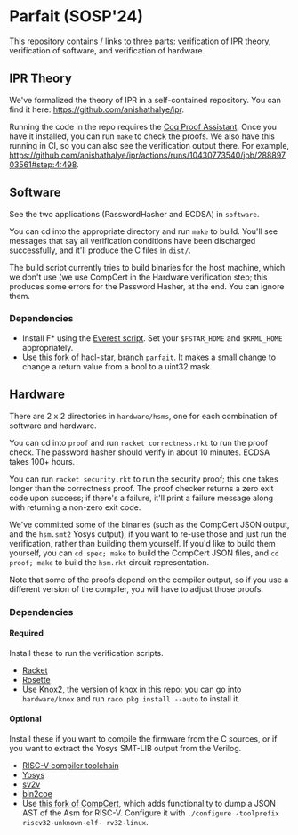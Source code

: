 # Parfait (SOSP'24)

This repository contains / links to three parts: verification of IPR theory,
verification of software, and verification of hardware.

## IPR Theory

We've formalized the theory of IPR in a self-contained repository. You can find it here: <https://github.com/anishathalye/ipr>.

Running the code in the repo requires the [Coq Proof Assistant](https://coq.inria.fr/). Once you have it installed, you can run `make` to check the proofs. We also have this running in CI, so you can also see the verification output there. For example, <https://github.com/anishathalye/ipr/actions/runs/10430773540/job/28889703561#step:4:498>.

## Software

See the two applications (PasswordHasher and ECDSA) in `software`.

You can cd into the appropriate directory and run `make` to build. You'll see messages that say all verification conditions have been discharged successfully, and it'll produce the C files in `dist/`.

The build script currently tries to build binaries for the host machine, which we don't use (we use CompCert in the Hardware verification step; this produces some errors for the Password Hasher, at the end. You can ignore them.

### Dependencies

- Install F\* using the [Everest script](https://fstarlang.github.io/lowstar/html/Setup.html#installing-the-tools). Set your `$FSTAR_HOME` and `$KRML_HOME` appropriately.
- Use [this fork of hacl-star](https://github.com/anishathalye/hacl-star), branch `parfait`. It makes a small change to change a return value from a bool to a uint32 mask.

## Hardware

There are 2 x 2 directories in `hardware/hsms`, one for each combination of software and hardware.

You can cd into `proof` and run `racket correctness.rkt` to run the proof check. The password hasher should verify in about 10 minutes. ECDSA takes 100+ hours.

You can run `racket security.rkt` to run the security proof; this one takes longer than the correctness proof. The proof checker returns a zero exit code upon success; if there's a failure, it'll print a failure message along with returning a non-zero exit code.

We've committed some of the binaries (such as the CompCert JSON output, and the `hsm.smt2` Yosys output), if you want to re-use those and just run the verification, rather than building them yourself. If you'd like to build them yourself, you can `cd spec; make` to build the CompCert JSON files, and `cd proof; make` to build the `hsm.rkt` circuit representation.

Note that some of the proofs depend on the compiler output, so if you use a different version of the compiler, you will have to adjust those proofs.

### Dependencies

#### Required

Install these to run the verification scripts.

- [Racket]
- [Rosette]
- Use Knox2, the version of knox in this repo: you can go into `hardware/knox` and run `raco pkg install --auto` to install it.

#### Optional

Install these if you want to compile the firmware from the C sources, or if you want to extract the Yosys SMT-LIB output from the Verilog.

- [RISC-V compiler toolchain]
- [Yosys]
- [sv2v]
- [bin2coe]
- Use [this fork of CompCert](https://github.com/anishathalye/CompCert), which adds functionality to dump a JSON AST of the Asm for RISC-V. Configure it with `./configure -toolprefix riscv32-unknown-elf- rv32-linux`.

[RISC-V compiler toolchain]: https://github.com/riscv/riscv-gnu-toolchain
[Yosys]: https://github.com/YosysHQ/yosys
[Racket]: https://racket-lang.org/
[Rosette]: https://github.com/emina/rosette
[bin2coe]: https://github.com/anishathalye/bin2coe
[sv2v]: https://github.com/zachjs/sv2v
